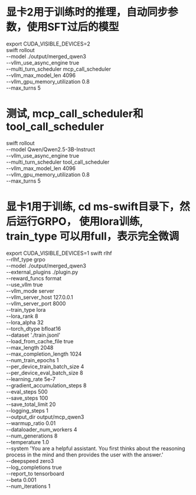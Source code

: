 # 显卡2用于训练时的推理，自动同步参数，使用SFT过后的模型
export CUDA_VISIBLE_DEVICES=2 \
swift rollout \
    --model ./output/merged_qwen3 \
    --vllm_use_async_engine true \
    --multi_turn_scheduler mcp_call_scheduler \
    --vllm_max_model_len 4096 \
    --vllm_gpu_memory_utilization 0.8 \
    --max_turns 5
# 测试, mcp_call_scheduler和tool_call_scheduler
swift rollout \
    --model Qwen/Qwen2.5-3B-Instruct \
    --vllm_use_async_engine true \
    --multi_turn_scheduler tool_call_scheduler \
    --vllm_max_model_len 4096 \
    --vllm_gpu_memory_utilization 0.8 \
    --max_turns 5

# 显卡1用于训练, cd ms-swift目录下，然后运行GRPO， 使用lora训练, train_type 可以用full，表示完全微调
export CUDA_VISIBLE_DEVICES=1
swift rlhf \
    --rlhf_type grpo \
    --model ./output/merged_qwen3 \
    --external_plugins ./plugin.py \
    --reward_funcs format \
    --use_vllm true \
    --vllm_mode server \
    --vllm_server_host 127.0.0.1 \
    --vllm_server_port 8000 \
    --train_type lora \
    --lora_rank 8 \
    --lora_alpha 32 \
    --torch_dtype bfloat16 \
    --dataset './train.jsonl' \
    --load_from_cache_file true \
    --max_length 2048 \
    --max_completion_length 1024 \
    --num_train_epochs 1 \
    --per_device_train_batch_size 4 \
    --per_device_eval_batch_size 8 \
    --learning_rate 5e-7 \
    --gradient_accumulation_steps 8 \
    --eval_steps 500 \
    --save_steps 100 \
    --save_total_limit 20 \
    --logging_steps 1 \
    --output_dir output/mcp_qwen3 \
    --warmup_ratio 0.01 \
    --dataloader_num_workers 4 \
    --num_generations 8 \
    --temperature 1.0 \
    --system 'You are a helpful assistant. You first thinks about the reasoning process in the mind and then provides the user with the answer.' \
    --deepspeed zero3 \
    --log_completions true \
    --report_to tensorboard \
    --beta 0.001 \
    --num_iterations 1